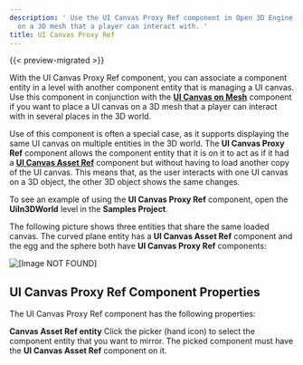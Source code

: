 ```yaml
---
description: ' Use the UI Canvas Proxy Ref component in Open 3D Engine to place a UI canvas
  on a 3D mesh that a player can interact with. '
title: UI Canvas Proxy Ref
---
```


{{< preview-migrated >}}

With the UI Canvas Proxy Ref component, you can associate a component entity in a level with another component entity that is managing a UI canvas\. Use this component in conjunction with the [**UI Canvas on Mesh**](/docs/user-guide/components/reference/ui-canvas-on-mesh/) component if you want to place a UI canvas on a 3D mesh that a player can interact with in several places in the 3D world\.

Use of this component is often a special case, as it supports displaying the same UI canvas on multiple entities in the 3D world\. The **UI Canvas Proxy Ref** component allows the component entity that it is on it to act as if it had a [**UI Canvas Asset Ref**](/docs/user-guide/components/reference/ui-canvas-asset-ref/) component but without having to load another copy of the UI canvas\. This means that, as the user interacts with one UI canvas on a 3D object, the other 3D object shows the same changes\.

To see an example of using the **UI Canvas Proxy Ref** component, open the **UiIn3DWorld** level in the **Samples Project**\.

The following picture shows three entities that share the same loaded canvas\. The curved plane entity has a **UI Canvas Asset Ref** component and the egg and the sphere both have **UI Canvas Proxy Ref** components:

![\[Image NOT FOUND\]](/images/user-guide/component/ui_canvas/component-ui-canvas-proxy-ref-screenshot.png)

## UI Canvas Proxy Ref Component Properties 

The UI Canvas Proxy Ref component has the following properties:

**Canvas Asset Ref entity**
Click the picker \(hand icon\) to select the component entity that you want to mirror\. The picked component must have the **UI Canvas Asset Ref** component on it\.
